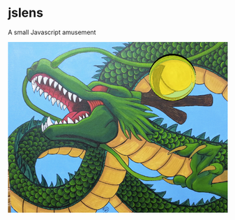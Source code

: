 # jslens
A small Javascript amusement

![Screenshot](https://raw.githubusercontent.com/luismedel/jslens/master/screenshot.png "Screenshot")
